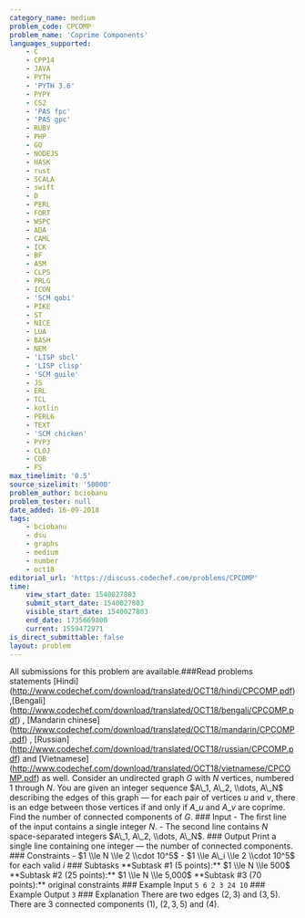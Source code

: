 ```yaml
---
category_name: medium
problem_code: CPCOMP
problem_name: 'Coprime Components'
languages_supported:
    - C
    - CPP14
    - JAVA
    - PYTH
    - 'PYTH 3.6'
    - PYPY
    - CS2
    - 'PAS fpc'
    - 'PAS gpc'
    - RUBY
    - PHP
    - GO
    - NODEJS
    - HASK
    - rust
    - SCALA
    - swift
    - D
    - PERL
    - FORT
    - WSPC
    - ADA
    - CAML
    - ICK
    - BF
    - ASM
    - CLPS
    - PRLG
    - ICON
    - 'SCM qobi'
    - PIKE
    - ST
    - NICE
    - LUA
    - BASH
    - NEM
    - 'LISP sbcl'
    - 'LISP clisp'
    - 'SCM guile'
    - JS
    - ERL
    - TCL
    - kotlin
    - PERL6
    - TEXT
    - 'SCM chicken'
    - PYP3
    - CLOJ
    - COB
    - FS
max_timelimit: '0.5'
source_sizelimit: '50000'
problem_author: bciobanu
problem_tester: null
date_added: 16-09-2018
tags:
    - bciobanu
    - dsu
    - graphs
    - medium
    - number
    - oct18
editorial_url: 'https://discuss.codechef.com/problems/CPCOMP'
time:
    view_start_date: 1540027803
    submit_start_date: 1540027803
    visible_start_date: 1540027803
    end_date: 1735669800
    current: 1559472971
is_direct_submittable: false
layout: problem
---
```

All submissions for this problem are available.\###Read problems statements \[Hindi\](http://www.codechef.com/download/translated/OCT18/hindi/CPCOMP.pdf) ,\[Bengali\](http://www.codechef.com/download/translated/OCT18/bengali/CPCOMP.pdf) , \[Mandarin chinese\](http://www.codechef.com/download/translated/OCT18/mandarin/CPCOMP.pdf) , \[Russian\](http://www.codechef.com/download/translated/OCT18/russian/CPCOMP.pdf) and \[Vietnamese\](http://www.codechef.com/download/translated/OCT18/vietnamese/CPCOMP.pdf) as well. Consider an undirected graph $G$ with $N$ vertices, numbered $1$ through $N$. You are given an integer sequence $A\_1, A\_2, \\dots, A\_N$ describing the edges of this graph — for each pair of vertices $u$ and $v$, there is an edge between those vertices if and only if $A\_u$ and $A\_v$ are coprime. Find the number of connected components of $G$. ### Input - The first line of the input contains a single integer $N$. - The second line contains $N$ space-separated integers $A\_1, A\_2, \\dots, A\_N$. ### Output Print a single line containing one integer — the number of connected components. ### Constraints - $1 \\le N \\le 2 \\cdot 10^5$ - $1 \\le A\_i \\le 2 \\cdot 10^5$ for each valid $i$ ### Subtasks \*\*Subtask #1 (5 points):\*\* $1 \\le N \\le 500$ \*\*Subtask #2 (25 points):\*\* $1 \\le N \\le 5,000$ \*\*Subtask #3 (70 points):\*\* original constraints ### Example Input ``` 5 6 2 3 24 10 ``` ### Example Output ``` 3 ``` ### Explanation There are two edges $(2, 3)$ and $(3, 5)$. There are $3$ connected components $(1)$, $(2, 3, 5)$ and $(4)$.
